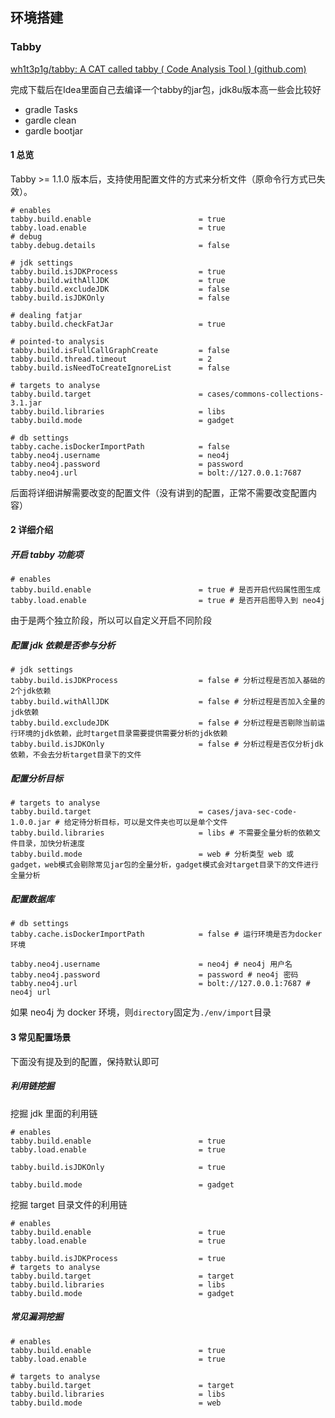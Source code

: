 ## 环境搭建
### Tabby

[wh1t3p1g/tabby: A CAT called tabby ( Code Analysis Tool ) (github.com)](https://github.com/wh1t3p1g/tabby)

完成下载后在Idea里面自己去编译一个tabby的jar包，jdk8u版本高一些会比较好
- gradle Tasks
- gardle clean
- gardle bootjar

#### 1 总览  
  
Tabby >= 1.1.0 版本后，支持使用配置文件的方式来分析文件（原命令行方式已失效）。  
```properties  
# enables  
tabby.build.enable                        = true  
tabby.load.enable                         = true  
# debug  
tabby.debug.details                       = false    
    
# jdk settings  
tabby.build.isJDKProcess                  = true  
tabby.build.withAllJDK                    = true  
tabby.build.excludeJDK                    = false  
tabby.build.isJDKOnly                     = false    
    
# dealing fatjar  
tabby.build.checkFatJar                   = true    
    
# pointed-to analysis  
tabby.build.isFullCallGraphCreate         = false  
tabby.build.thread.timeout                = 2  
tabby.build.isNeedToCreateIgnoreList      = false    
    
# targets to analyse 
tabby.build.target                        = cases/commons-collections-3.1.jar  
tabby.build.libraries                     = libs  
tabby.build.mode                          = gadget    
    
# db settings  
tabby.cache.isDockerImportPath            = false  
tabby.neo4j.username                      = neo4j  
tabby.neo4j.password                      = password  
tabby.neo4j.url                           = bolt://127.0.0.1:7687
```  
  
后面将详细讲解需要改变的配置文件（没有讲到的配置，正常不需要改变配置内容）  
  
#### 2 详细介绍  
  
##### 开启 tabby 功能项  
```properties  
# enables  
tabby.build.enable                        = true # 是否开启代码属性图生成  
tabby.load.enable                         = true # 是否开启图导入到 neo4j  
```  
由于是两个独立阶段，所以可以自定义开启不同阶段  
  
##### 配置 jdk 依赖是否参与分析  
```properties  
# jdk settings  
tabby.build.isJDKProcess                  = false # 分析过程是否加入基础的2个jdk依赖  
tabby.build.withAllJDK                    = false # 分析过程是否加入全量的jdk依赖  
tabby.build.excludeJDK                    = false # 分析过程是否剔除当前运行环境的jdk依赖，此时target目录需要提供需要分析的jdk依赖  
tabby.build.isJDKOnly                     = false # 分析过程是否仅分析jdk依赖，不会去分析target目录下的文件  
```  
  
##### 配置分析目标  
  
```properties  
# targets to analyse  
tabby.build.target                        = cases/java-sec-code-1.0.0.jar # 给定待分析目标，可以是文件夹也可以是单个文件  
tabby.build.libraries                     = libs # 不需要全量分析的依赖文件目录，加快分析速度  
tabby.build.mode                          = web # 分析类型 web 或 gadget，web模式会剔除常见jar包的全量分析，gadget模式会对target目录下的文件进行全量分析  
```  
  
##### 配置数据库  
  
```properties  
# db settings  
tabby.cache.isDockerImportPath            = false # 运行环境是否为docker环境  
  
tabby.neo4j.username                      = neo4j # neo4j 用户名  
tabby.neo4j.password                      = password # neo4j 密码  
tabby.neo4j.url                           = bolt://127.0.0.1:7687 # neo4j url  
```  
如果 neo4j 为 docker 环境，则`directory`固定为`./env/import`目录  
  
#### 3 常见配置场景  
下面没有提及到的配置，保持默认即可  
##### 利用链挖掘  
挖掘 jdk 里面的利用链  
```properties  
# enables  
tabby.build.enable                        = true  
tabby.load.enable                         = true  
  
tabby.build.isJDKOnly                     = true  
  
tabby.build.mode                          = gadget  
```  
挖掘 target 目录文件的利用链  
```properties  
# enables  
tabby.build.enable                        = true  
tabby.load.enable                         = true  
  
tabby.build.isJDKProcess                  = true  
# targets to analyse  
tabby.build.target                        = target  
tabby.build.libraries                     = libs  
tabby.build.mode                          = gadget  
```  
  
##### 常见漏洞挖掘  
```properties  
# enables  
tabby.build.enable                        = true  
tabby.load.enable                         = true  
  
# targets to analyse  
tabby.build.target                        = target  
tabby.build.libraries                     = libs  
tabby.build.mode                          = web  
```